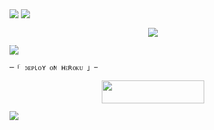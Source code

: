 
 
<img src="https://user-images.githubusercontent.com/73097560/115834477-dbab4500-a447-11eb-908a-139a6edaec5c.gif"> 
 <img src="https://readme-typing-svg.herokuapp.com?color=00FF00&width=420&lines=🦑+🅆🄰🄸🄵🅄+🄱🄾🅃+🅁🄴🄿🄾+🦑">



</h2>
<p align="center">
  <img src="https://graph.org/file/826485f2d7db6f09db8ed.jpg">
</p>

 <img src="https://readme-typing-svg.herokuapp.com?color=FF00FF&width=420&lines=🐙+🄳🄴🄿🄻🄾🅈+🄾🄽+🄷🄴🅁🄾🄺🅄+🄽🄾🅆+🐙">


    ─「 ᴅᴇᴩʟᴏʏ ᴏɴ ʜᴇʀᴏᴋᴜ 」─
</h3>

<p align="center"><a href="https://dashboard.heroku.com/new?template=https://github.com/AimmXD/WAIFUBOT"> <img src="https://img.shields.io/badge/Deploy%20On%20Heroku-008080?style=for-the-badge&logo=heroku" width="180" height="40"/></a></p>


 <img src="https://readme-typing-svg.herokuapp.com?color=FFFF00&width=420&lines=🐉+🄹🄾🄸🄽+🄾🅄🅁+🅂🅄🄿🄿🄾🅁🅃+🄶🅁🄾🅄🄿+🐉">


